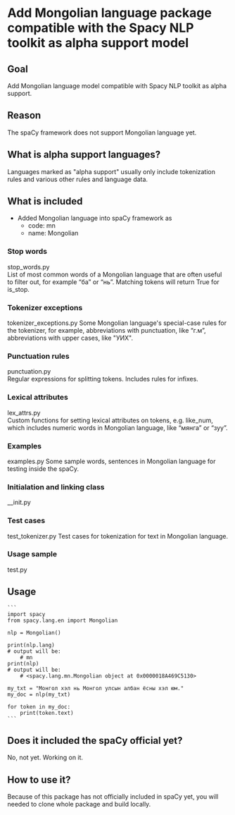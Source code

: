 # Add Mongolian language package compatible with the Spacy NLP toolkit as alpha support model

## Goal
Add Mongolian language model compatible with Spacy NLP toolkit as alpha support. 
## Reason
The spaCy framework does not support Mongolian language yet. 
## What is alpha support languages?
Languages marked as "alpha support" usually only include tokenization rules and various other rules and language data.

## What is included
- Added Mongolian language into spaCy framework as 
    - code: mn
    - name: Mongolian

### Stop words
stop_words.py	
List of most common words of a Mongolian language that are often useful to filter out, for example “ба” or “нь”. Matching tokens will return True for is_stop.
### Tokenizer exceptions
tokenizer_exceptions.py	
Some Mongolian language's special-case rules for the tokenizer, for example, abbreviations with punctuation, like “г.м”, abbreviations with upper cases, like "УИХ".
### Punctuation rules
punctuation.py	
Regular expressions for splitting tokens. Includes rules for infixes.
### Lexical attributes
lex_attrs.py	
Custom functions for setting lexical attributes on tokens, e.g. like_num, which includes numeric words in Mongolian language, like “мянга” or “зуу”.
### Examples
examples.py 
Some sample words, sentences in Mongolian language for testing inside the spaCy.
### Initialation and linking class
__init.py

### Test cases
test_tokenizer.py
Test cases for tokenization for text in Mongolian language.

### Usage sample
test.py

## Usage
    ```
    import spacy
    from spacy.lang.en import Mongolian

    nlp = Mongolian()

    print(nlp.lang) 
    # output will be:
        # mn
    print(nlp) 
    # output will be:
        # <spacy.lang.mn.Mongolian object at 0x0000018A469C5130>

    my_txt = "Монгол хэл нь Монгол улсын албан ёсны хэл юм."
    my_doc = nlp(my_txt)

    for token in my_doc:
        print(token.text)
    ```

## Does it included the spaCy official yet?
No, not yet. Working on it.

## How to use it?
Because of this package has not officially included in spaCy yet, you will needed to clone whole package and build locally. 